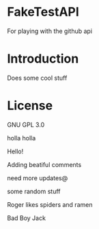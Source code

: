 # FakeTestAPI
For playing with the github api 

# Introduction
Does some cool stuff

# License
GNU GPL 3.0

holla
holla

Hello!

Adding beatiful comments

need more updates@

some random stuff

Roger likes spiders and ramen

Bad Boy Jack

